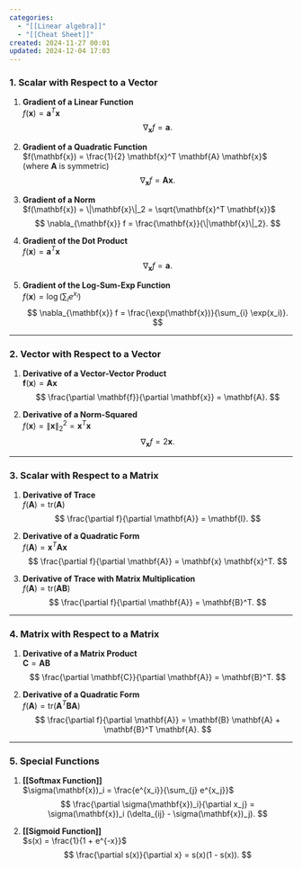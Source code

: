 ```yaml
---
categories:
  - "[[Linear algebra]]"
  - "[[Cheat Sheet]]"
created: 2024-11-27 00:01
updated: 2024-12-04 17:03
---
```

### **1. Scalar with Respect to a Vector**

1. **Gradient of a Linear Function**  
   $f(\mathbf{x}) = \mathbf{a}^T \mathbf{x}$  
   $$
   \nabla_{\mathbf{x}} f = \mathbf{a}.
   $$

2. **Gradient of a Quadratic Function**  
   $f(\mathbf{x}) = \frac{1}{2} \mathbf{x}^T \mathbf{A} \mathbf{x}$ (where $\mathbf{A}$ is symmetric)  
   $$
   \nabla_{\mathbf{x}} f = \mathbf{A} \mathbf{x}.
   $$

3. **Gradient of a Norm**  
   $f(\mathbf{x}) = \|\mathbf{x}\|_2 = \sqrt{\mathbf{x}^T \mathbf{x}}$  
   $$
   \nabla_{\mathbf{x}} f = \frac{\mathbf{x}}{\|\mathbf{x}\|_2}.
   $$

4. **Gradient of the Dot Product**  
   $f(\mathbf{x}) = \mathbf{a}^T \mathbf{x}$  
   $$
   \nabla_{\mathbf{x}} f = \mathbf{a}.
   $$

5. **Gradient of the Log-Sum-Exp Function**  
   $f(\mathbf{x}) = \log \left( \sum_{i} e^{x_i} \right)$  
   $$
   \nabla_{\mathbf{x}} f = \frac{\exp(\mathbf{x})}{\sum_{i} \exp(x_i)}.
   $$

---

### **2. Vector with Respect to a Vector**

1. **Derivative of a Vector-Vector Product**  
   $\mathbf{f}(\mathbf{x}) = \mathbf{A} \mathbf{x}$  
   $$
   \frac{\partial \mathbf{f}}{\partial \mathbf{x}} = \mathbf{A}.
   $$

2. **Derivative of a Norm-Squared**  
   $f(\mathbf{x}) = \|\mathbf{x}\|_2^2 = \mathbf{x}^T \mathbf{x}$  
   $$
   \nabla_{\mathbf{x}} f = 2\mathbf{x}.
   $$

---

### **3. Scalar with Respect to a Matrix**

1. **Derivative of Trace**  
   $f(\mathbf{A}) = \text{tr}(\mathbf{A})$  
   $$
   \frac{\partial f}{\partial \mathbf{A}} = \mathbf{I}.
   $$

2. **Derivative of a Quadratic Form**  
   $f(\mathbf{A}) = \mathbf{x}^T \mathbf{A} \mathbf{x}$  
   $$
   \frac{\partial f}{\partial \mathbf{A}} = \mathbf{x} \mathbf{x}^T.
   $$

3. **Derivative of Trace with Matrix Multiplication**  
   $f(\mathbf{A}) = \text{tr}(\mathbf{A} \mathbf{B})$  
   $$
   \frac{\partial f}{\partial \mathbf{A}} = \mathbf{B}^T.
   $$

---

### **4. Matrix with Respect to a Matrix**

1. **Derivative of a Matrix Product**  
   $\mathbf{C} = \mathbf{A} \mathbf{B}$  
   $$
   \frac{\partial \mathbf{C}}{\partial \mathbf{A}} = \mathbf{B}^T.
   $$

2. **Derivative of a Quadratic Form**  
   $f(\mathbf{A}) = \text{tr}(\mathbf{A}^T \mathbf{B} \mathbf{A})$  
   $$
   \frac{\partial f}{\partial \mathbf{A}} = \mathbf{B} \mathbf{A} + \mathbf{B}^T \mathbf{A}.
   $$

---

### **5. Special Functions**

1. **[[Softmax Function]]**  
   $\sigma(\mathbf{x})_i = \frac{e^{x_i}}{\sum_{j} e^{x_j}}$  
   $$
   \frac{\partial \sigma(\mathbf{x})_i}{\partial x_j} = \sigma(\mathbf{x})_i (\delta_{ij} - \sigma(\mathbf{x})_j).
   $$

2. **[[Sigmoid Function]]**  
   $s(x) = \frac{1}{1 + e^{-x}}$  
   $$
   \frac{\partial s(x)}{\partial x} = s(x)(1 - s(x)).
   $$